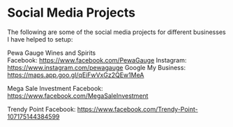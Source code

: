 # Social Media Projects

The following are some of the social media projects for different businesses I have helped to setup: 

Pewa Gauge Wines and Spirits </br>
Facebook: https://www.facebook.com/PewaGauge
Instagram: https://www.instagram.com/pewagauge 
Google My Business: https://maps.app.goo.gl/qEiFwVxGz2QEw1MeA

Mega Sale Investment
Facebook: https://www.facebook.com/MegaSaleInvestment 

Trendy Point 
Facebook: https://www.facebook.com/Trendy-Point-107175144384599









